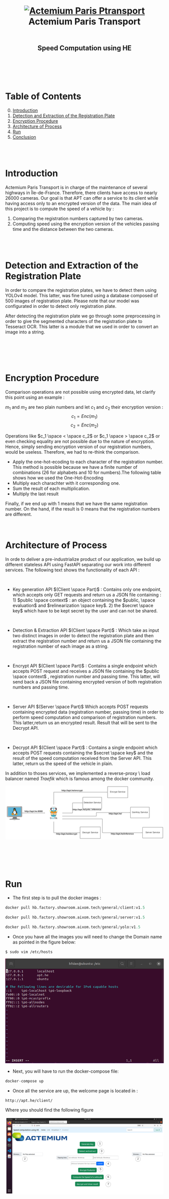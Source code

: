 <h1 align="center">
  <br>
  <a href="https://www.actemium.fr/entreprise/actemium-paris-transport//"><img src="https://media-exp1.licdn.com/dms/image/C560BAQEnJFdin0YAig/company-logo_200_200/0/1619950317758?e=2147483647&v=beta&t=Ir2DL7gQnQBoq27-_hAMKRp6auFsy7rU1HDpWYoH79k" alt="Actemium Paris Ptransport" width="200"></a>
  <br>
  Actemium Paris Transport
  <br>
</h1>

<h2 align="center">
  <br>
  Speed Computation using HE 
  <br>
</h2>

<br><br><br><br>

# Table of Contents
0. [Introduction](#def)
1. [Detection and Extraction of the Registration Plate](#Detect)
2. [Encryption Procedure](#Enc)
3. [Architecture of Process](#Arch)
4. [Run](#build)
5. [Conclusion](#conc)
<br><br><br><br> 


# Introduction <a name="def"></a>

Actemium Paris Transport is in charge of the maintenance of several highways in Île-de-France. Therefore, there clients have access to nearly 26000 cameras. Our goal is that APT can offer a service to its client while having access only to an encrypted version of the data. 
The main idea of this project is to compute the speed of a vehicle by :

1. Comparing the registration numbers captured by two cameras.
2. Computing speed using the encryption version of the vehicles passing time and the distance between the two cameras.
<br><br><br><br> 

# Detection and Extraction of the Registration Plate <a name="Detect"></a>
In order to compare the registration plates, we have to detect them using YOLOv4 model. This latter, was fine tuned using a database composed of 500 images of registration plate. Please note that our model was configurated in order to detect only registration plate.

After detecting the registration plate we go through some preprocessing in order to give the segmented characters of the registration plate to Tesseract OCR. This latter is a module that we used in order to convert an image into a string. 

<br><br><br><br> 

# Encryption Procedure <a name="Enc"></a>
Comparison operations are not possible using encrypted data, let clarify this point using an example : 

$m_1$ and $m_2$ are two  plain numbers and let $c_1$ and $c_2$ their encryption version : 
$$c_1 = Enc(m_1)$$
$$c_2 = Enc(m_2)$$

Operations like $c_1 \space < \space c_2$ or $c_1 \space > \space c_2$ or even checking equality are not possible due to the nature of encryption. Hence, simply sending encryption version of our registration numbers, would be useless. Therefore, we had to re-think the comparison. 

- Apply the one-hot-ecoding to each character of the registration number. This method is possible because we have a finite number of combinations (26 for alphabets and 10 for numbers).The following table shows how we used the One-Hot-Encoding
- Multiply each charachter with it corresponding one. 
- Sum the result of each multiplication.
- Multiply the last result 

Finally, if we end up with $1$ means that we have the same registration number. On the hand, if  the result is $0$ means that the registration numbers are different.
<br><br><br>

# Architecture of Process <a name="Arch"></a>

In orde to deliver a pre-industrialize product of our application, we build up different stateless API using FastAPI separating our work into different services. The following text shows the functionality of each API :

<br>

- Key generation API $(Client \space Part)$ : Contains only one endpoint, which accepts only GET requests and return us a JSON file containing : 1) $public \space context$ : an object containing the $public, \space evaluation$ and $relinearization \space key$. 2) the $secret \space key$ which have to be kept secret by the user and can not be shared.

<br>

- Detection & Extraction API $(Client \space Part)$ : Which take as input two distinct images in order to detect the registration plate and then extract the registration number and return us a JSON file containing the registration number of each image as a string.

<br>

- Encrypt API $(Client \space Part)$ : Contains a single endpoint which accepts POST request and receives a JSON file containing the $public \space context$ , registration number and passing time. This latter, will send back a JSON file containing encrypted version of both registration numbers and passing time.


<br>

- Server API $(Server \space Part)$ Which accepts POST requests containing encrypted data (registration number, passing time) in order to perform speed computation and comparison of registration numbers. This latter,return us an encrypted result. Result that will be sent to the Decrypt API.


<br>

- Decrypt API $(Client \space Part)$ : Contains a single endpoint which accepts POST requests containing the $secret \space key$ and the result of the speed computation received from the Server API. This latter, return us the speed of the vehicle in plain.



In addition to thoses services, we implemented a reverse-proxy \ load balancer named $Traefik$ which is famous among the docker community.

![img2](./img/traefik.png)

<br><br><br><br> 

# Run <a name="build"></a>

- The first step is to pull the docker images : 

```python
docker pull hb.factory.showroom.aixom.tech/general/client:v1.5
 ```

```python
docker pull hb.factory.showroom.aixom.tech/general/server:v1.5
 ```


```python
docker pull hb.factory.showroom.aixom.tech/general/yolo:v1.5
 ```

- Once you have all the images you will need to change the Domain name as pointed in the figure below:
```
$ sudo vim /etc/hosts
 ```

![img3](./img/dns.png)


- Next, you will have to run the docker-compose file:

```python
docker-compose up
 ```

- Once all the service are up, the welcome page is located in :

```
http://apt.he/client/
 ```
Where you should find the following figure

![img4](./img/exemple.png)

<br><br><br><br> 

# Conclusion <a name="conc"></a>

In conclusion, we showed and deployed an example where HE is used into an industrial project. In fact, the computation of the vehicle speed was done using encrypted passing time and the distance between two cameras. In addition to that, we performed comparison of encrypted registration numbers, thanks to the One-Hot-Encoding since 

